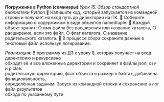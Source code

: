 **Погружение в Python (семинары)**
*Урок 15. Обзор стандартной библиотеки Python*
📌 Напишите код, который запускается из командной строки и получает на вход путь до директории на ПК.
📌 Соберите информацию о содержимом в виде объектов namedtuple.
📌 Каждый объект хранит:
○ имя файла без расширения или название каталога,
○ расширение, если это файл,
○ флаг каталога,
○ название родительского каталога.
📌 В процессе сбора сохраните данные в текстовый файл используя логирование.

*Реализация:* 
В программу из ДЗ к уроку 8, которая получает на вход директорию и рекурсивно  
обходит её и все вложенные директории и сохраняет в файлы json, csv и pickle:  
родительскую директорию, флаг объекта и размер в байтах, добавлена функциональность,  
определённая заданим: Запуск из командной строки и сохранение в лог файл результатов  
обхода по указанному пути
